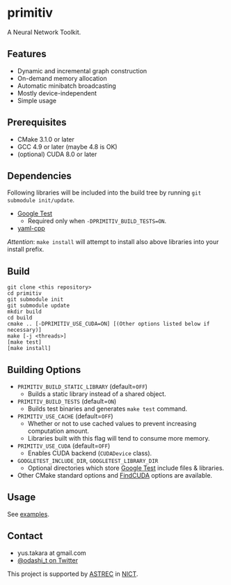 primitiv
========

A Neural Network Toolkit.


Features
--------

- Dynamic and incremental graph construction
- On-demand memory allocation
- Automatic minibatch broadcasting
- Mostly device-independent
- Simple usage


Prerequisites
-------------

- CMake 3.1.0 or later
- GCC 4.9 or later (maybe 4.8 is OK)
- (optional) CUDA 8.0 or later


Dependencies
------------

Following libraries will be included into the build tree by running
`git submodule init/update`.

- [Google Test](https://github.com/google/googletest)
  - Required only when `-DPRIMITIV_BUILD_TESTS=ON`.
- [yaml-cpp](https://github.com/jbeder/yaml-cpp)

*Attention*: `make install` will attempt to install also above libraries into
your install prefix.

Build
-----

    git clone <this repository>
    cd primitiv
    git submodule init
    git submodule update
    mkdir build
    cd build
    cmake .. [-DPRIMITIV_USE_CUDA=ON] [(Other options listed below if necessary)]
    make [-j <threads>]
    [make test]
    [make install]

Building Options
----------------

- `PRIMITIV_BUILD_STATIC_LIBRARY` (default=`OFF`)
  - Builds a static library instead of a shared object.
- `PRIMITIV_BUILD_TESTS` (default=`ON`)
  - Builds test binaries and generates `make test` command.
- `PRIMITIV_USE_CACHE` (default=`OFF`)
  - Whether or not to use cached values to prevent increasing computation amount.
  - Libraries built with this flag will tend to consume more memory.
- `PRIMITIV_USE_CUDA` (default=`OFF`)
  - Enables CUDA backend (`CUDADevice` class).
- `GOOGLETEST_INCLUDE_DIR`, `GOOGLETEST_LIBRARY_DIR`
  - Optional directories which store [Google Test](https://github.com/google/googletest) include files & libraries.
- Other CMake standard options and [FindCUDA](https://cmake.org/cmake/help/v3.0/module/FindCUDA.html) options are available.

Usage
-----

See [examples](https://github.com/odashi/primitiv/tree/master/example).


Contact
-------

- yus.takara at gmail.com
- [@odashi_t on Twitter](https://twitter.com/odashi_t)

This project is supported by [ASTREC](http://astrec.nict.go.jp/) in [NICT](http://nict.go.jp/).
